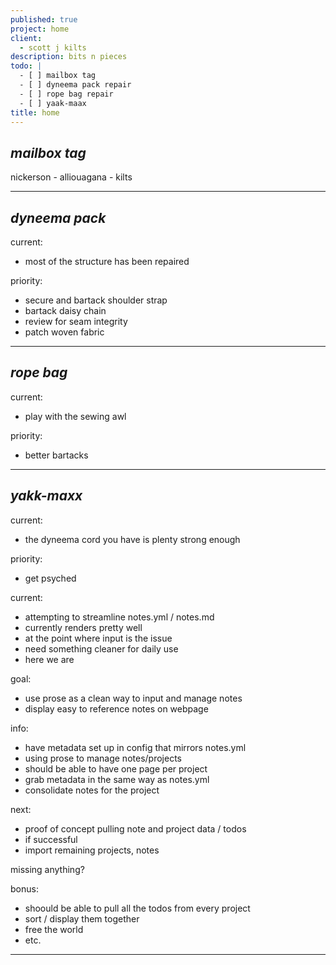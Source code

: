 ```yaml
---
published: true
project: home
client:
  - scott j kilts
description: bits n pieces
todo: |
  - [ ] mailbox tag
  - [ ] dyneema pack repair
  - [ ] rope bag repair
  - [ ] yaak-maax
title: home
---
```

*mailbox tag*
---

nickerson - alliouagana - kilts


---

*dyneema pack*  
---

current: 
  - most of the structure has been repaired   
    
priority:  
  - secure and bartack shoulder strap
  - bartack daisy chain
  - review for seam integrity
  - patch woven fabric  


---

*rope bag*
---

current: 
  - play with the sewing awl  
    
priority:  
  - better bartacks  
  
  
---  
          
*yakk-maxx*  
---

current: 
  - the dyneema cord you have is plenty strong enough  
    
priority:
  - get psyched  
          

current:
  - attempting to streamline notes.yml / notes.md  
  - currently renders pretty well  
  - at the point where input is the issue  
  - need something cleaner for daily use  
  - here we are    
    
goal:
  - use prose as a clean way to input and manage notes
  - display easy to reference notes on webpage   
    
info:
  - have metadata set up in config that mirrors notes.yml
  - using prose to manage notes/projects
  - should be able to have one page per project
  - grab metadata in the same way as notes.yml
  - consolidate notes for the project  
    
next:
  - proof of concept pulling note and project data / todos
  - if successful
  - import remaining projects, notes  
    
missing anything?  
    
bonus:
  - shoould be able to pull all the todos from every project 
  - sort / display them together
  - free the world
  - etc.  
  
---  